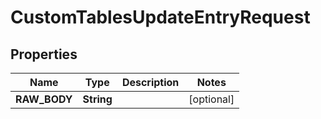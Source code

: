 

# CustomTablesUpdateEntryRequest


## Properties

| Name | Type | Description | Notes |
|------------ | ------------- | ------------- | -------------|
|**RAW_BODY** | **String** |  |  [optional] |



